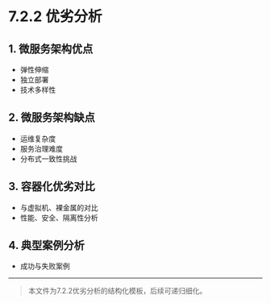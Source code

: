 # 7.2.2 优劣分析

## 1. 微服务架构优点

- 弹性伸缩
- 独立部署
- 技术多样性

## 2. 微服务架构缺点

- 运维复杂度
- 服务治理难度
- 分布式一致性挑战

## 3. 容器化优劣对比

- 与虚拟机、裸金属的对比
- 性能、安全、隔离性分析

## 4. 典型案例分析

- 成功与失败案例

---
> 本文件为7.2.2优劣分析的结构化模板，后续可递归细化。

